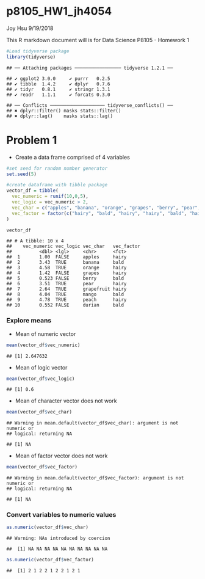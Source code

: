 p8105\_HW1\_jh4054
================
Joy Hsu
9/19/2018

This R markdown document will is for Data Science P8105 - Homework 1

``` r
#Load tidyverse package
library(tidyverse)
```

    ## ── Attaching packages ───────────────── tidyverse 1.2.1 ──

    ## ✔ ggplot2 3.0.0     ✔ purrr   0.2.5
    ## ✔ tibble  1.4.2     ✔ dplyr   0.7.6
    ## ✔ tidyr   0.8.1     ✔ stringr 1.3.1
    ## ✔ readr   1.1.1     ✔ forcats 0.3.0

    ## ── Conflicts ──────────────────── tidyverse_conflicts() ──
    ## ✖ dplyr::filter() masks stats::filter()
    ## ✖ dplyr::lag()    masks stats::lag()

Problem 1
=========

-   Create a data frame comprised of 4 variables

``` r
#set seed for random number generator
set.seed(5)

#create dataframe with tibble package
vector_df = tibble(
  vec_numeric = runif(10,0,5),
  vec_logic = vec_numeric > 2,
  vec_char = c("apples", "banana", "orange", "grapes", "berry", "pear", "grapefruit", "mango", "peach", "durian"),
  vec_factor = factor(c("hairy", "bald", "hairy", "hairy", "bald", "hairy", "hairy", "bald", "hairy", "bald"))
)

vector_df
```

    ## # A tibble: 10 x 4
    ##    vec_numeric vec_logic vec_char   vec_factor
    ##          <dbl> <lgl>     <chr>      <fct>     
    ##  1       1.00  FALSE     apples     hairy     
    ##  2       3.43  TRUE      banana     bald      
    ##  3       4.58  TRUE      orange     hairy     
    ##  4       1.42  FALSE     grapes     hairy     
    ##  5       0.523 FALSE     berry      bald      
    ##  6       3.51  TRUE      pear       hairy     
    ##  7       2.64  TRUE      grapefruit hairy     
    ##  8       4.04  TRUE      mango      bald      
    ##  9       4.78  TRUE      peach      hairy     
    ## 10       0.552 FALSE     durian     bald

### Explore means

-   Mean of numeric vector

``` r
mean(vector_df$vec_numeric)
```

    ## [1] 2.647632

-   Mean of logic vector

``` r
mean(vector_df$vec_logic)
```

    ## [1] 0.6

-   Mean of character vector does not work

``` r
mean(vector_df$vec_char)
```

    ## Warning in mean.default(vector_df$vec_char): argument is not numeric or
    ## logical: returning NA

    ## [1] NA

-   Mean of factor vector does not work

``` r
mean(vector_df$vec_factor)
```

    ## Warning in mean.default(vector_df$vec_factor): argument is not numeric or
    ## logical: returning NA

    ## [1] NA

### Convert variables to numeric values

``` r
as.numeric(vector_df$vec_char)
```

    ## Warning: NAs introduced by coercion

    ##  [1] NA NA NA NA NA NA NA NA NA NA

``` r
as.numeric(vector_df$vec_factor)
```

    ##  [1] 2 1 2 2 1 2 2 1 2 1
